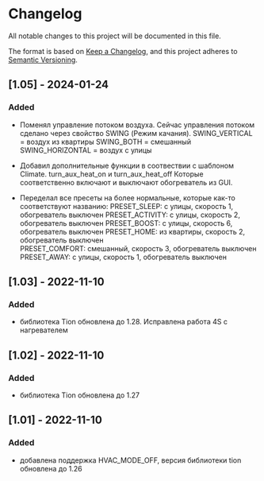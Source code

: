# Changelog

All notable changes to this project will be documented in this file.

The format is based on [Keep a Changelog](https://keepachangelog.com/en/1.0.0/),
and this project adheres to [Semantic Versioning](https://semver.org/spec/v2.0.0.html).

## [1.05] - 2024-01-24
### Added
- Поменял управление потоком воздуха. 
  Сейчас управления потоком сделано через свойство SWING (Режим качания). 
     SWING_VERTICAL = воздух из квартиры
     SWING_BOTH = смешанный
     SWING_HORIZONTAL = воздух с улицы

- Добавил дополнительные функции в соотвествии с шаблоном Climate.
  turn_aux_heat_on и turn_aux_heat_off
  Которые соответственно включают и выключают обогреватель из GUI.

- Переделал все пресеты на более нормальные, которые как-то соответствуют названию:
    PRESET_SLEEP:    с улицы,     скорость 1, обогреватель выключен
    PRESET_ACTIVITY: с улицы,     скорость 2, обогреватель выключен
    PRESET_BOOST:    с улицы,     скорость 6, обогреватель выключен
    PRESET_HOME:     из квартиры, скорость 2, обогреватель выключен           
    PRESET_COMFORT:  смешанный,   скорость 3, обогреватель выключен 
    PRESET_AWAY:     с улицы,     скорость 1, обогреватель выключен


## [1.03] - 2022-11-10
### Added
- библиотека Tion обновлена до 1.28. Исправлена работа 4S с нагревателем

## [1.02] - 2022-11-10
### Added
- библиотека Tion обновлена до 1.27

## [1.01] - 2022-11-10
### Added
- добавлена поддержка HVAC_MODE_OFF, версия библиотеки tion обновлена до 1.26
